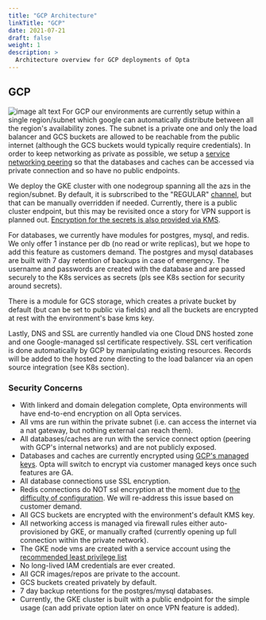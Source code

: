 ```yaml
---
title: "GCP Architecture"
linkTitle: "GCP"
date: 2021-07-21
draft: false
weight: 1
description: >
  Architecture overview for GCP deployments of Opta
---
```


## GCP

![image alt text](/images/opta_gcp_architecture.png)
For GCP our environments are currently setup within a single region/subnet which google can automatically distribute
between all the region's availability zones. The subnet is a private one and only the load balancer and GCS buckets
are allowed to be reachable from the public internet (although the GCS buckets would typically require credentials).
In order to keep networking as private as possible, we setup a
[service networking peering](https://cloud.google.com/vpc/docs/private-service-connect) so that the databases and caches
can be accessed via private connection and so have no public endpoints.

We deploy the GKE cluster with one nodegroup spanning all the azs in the region/subnet. By default, it is subrscribed to
the "REGULAR" [channel](https://cloud.google.com/kubernetes-engine/docs/concepts/release-channels), but that can be
manually overridden if needed. Currently, there is a public cluster endpoint, but this may be revisited once a story
for VPN support is planned out.
[Encryption for the secrets is also provided via KMS](https://cloud.google.com/kubernetes-engine/docs/how-to/encrypting-secrets).

For databases, we currently have modules for postgres, mysql, and redis. We only offer 1 instance per db
(no read or write replicas), but we hope to add this feature as customers demand. The postgres and mysql databases are
built with 7 day retention of backups in case of emergency. The username and passwords are created with the database
and are passed securely to the K8s services as secrets (pls see K8s section for security around secrets).

There is a module for GCS storage, which creates a private bucket by default (but can be set to public via fields)
and all the buckets are encrypted at rest with the environment's base kms key.

Lastly, DNS and SSL are currently handled via one Cloud DNS hosted zone and one Google-managed ssl certificate
respectively. SSL cert verification is done automatically by GCP by manipulating existing resources. Records will be
added to the hosted zone directing to the load balancer via an open source integration (see K8s section).

### Security Concerns

- With linkerd and domain delegation complete, Opta environments will have end-to-end encryption on all Opta services.
- All vms are run within the private subnet (i.e. can access the internet via a nat gateway, but
  nothing external can reach them).
- All databases/caches are run with the service connect option (peering with GCP's internal networks) and are not publicly exposed.
- Databases and caches are currently encrypted using
  [GCP's managed keys](https://cloud.google.com/kubernetes-engine/docs/how-to/hardening-your-cluster#use_least_privilege_sa).
  Opta will switch to encrypt via customer managed keys once such features are GA.
- All database connections use SSL encryption.
- Redis connections do NOT ssl encryption at the moment due to
  [the difficulty of configuration](https://cloud.google.com/memorystore/docs/redis/in-transit-encryption). We will
  re-address this issue based on customer demand.
- All GCS buckets are encrypted with the environment's default KMS key.
- All networking access is managed via firewall rules either auto-provisioned by GKE, or manually crafted (currently
  opening up full connection within the private network).
- The GKE node vms are created with a service account using the [recommended least privilege list](https://cloud.google.com/kubernetes-engine/docs/how-to/hardening-your-cluster#use_least_privilege_sa)
- No long-lived IAM credentials are ever created.
- All GCR images/repos are private to the account.
- GCS buckets created privately by default.
- 7 day backup retentions for the postgres/mysql databases.
- Currently, the GKE cluster is built with a public endpoint for the simple usage (can add private option later on once
  VPN feature is added).
